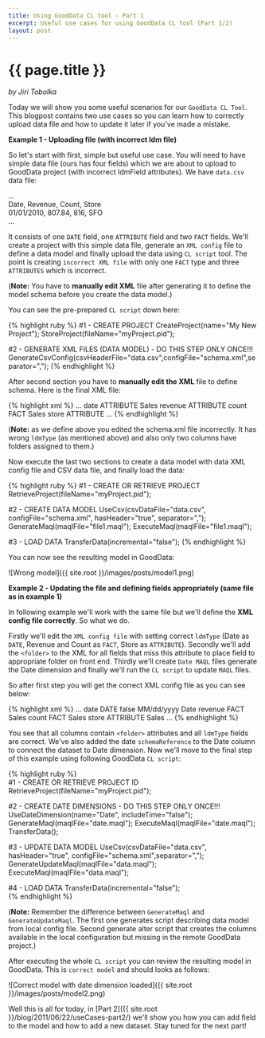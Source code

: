 ```yaml
---
title: Using GoodData CL tool - Part 1
excerpt: Useful use cases for using GoodData CL tool (Part 1/2)
layout: post
---
```


# {{ page.title }}
_by Jiri Tobolka_

Today we will show you some useful scenarios for our `GoodData CL Tool`. This blogpost contains two use cases so you can learn how to correctly upload data file and how to update it later if you've made a mistake.  

**Example 1 - Uploading file (with incorrect ldm file)**

So let's start with first, simple but useful use case. You will need to have simple data file (ours has four fields) which we are about to upload to GoodData project (with incorrect ldmField attributes). We have `data.csv` data file:  

...  
Date, Revenue, Count, Store  
01/01/2010, 807.84, 816, SFO  
...  

It consists of one `DATE` field, one `ATTRIBUTE` field and two `FACT` fields. We'll create a project with this simple data file, generate an `XML config` file to define a data model and finally upload the data using `CL script` tool. The point is creating `incorrect XML file` with only one `FACT` type and three `ATTRIBUTES` which is incorrect.

(**Note:** You have to **manually edit XML** file after generating it to define the model schema before you create the data model.)

You can see the pre-prepared `CL script` down here:

{% highlight ruby %}
#1 - CREATE PROJECT
CreateProject(name="My New Project");
StoreProject(fileName="myProject.pid");

#2 - GENERATE XML FILES (DATA MODEL) - DO THIS STEP ONLY ONCE!!!
GenerateCsvConfig(csvHeaderFile="data.csv",configFile="schema.xml",separator=",");
{% endhighlight %}

After second section you have to **manually edit the XML** file to define schema. Here is the final XML file:

{% highlight xml %}
...
<columns>
    <column>
      <name>date</name>
      <title>Date</title>
      <ldmType>ATTRIBUTE</ldmType>
      <folder>Sales</folder>
    </column>
    <column>
      <name>revenue</name>
      <title>Revenue</title>
      <ldmType>ATTRIBUTE</ldmType>
    </column>
    <column>
      <name>count</name>
      <title>Count</title>
      <ldmType>FACT</ldmType>
      <folder>Sales</folder>
    </column>
    <column>
      <name>store</name>
      <title>Store</title>
      <ldmType>ATTRIBUTE</ldmType>
    </column>
  </columns>
...
{% endhighlight %}

(**Note:** as we define above you edited the schema.xml file incorrectly. It has wrong `ldmType` (as mentioned above) and also only two columns have folders assigned to them.)

Now execute the last two sections to create a data model with data XML config file and CSV data file, and finally load the data:  

{% highlight ruby %}
#1 - CREATE OR RETRIEVE PROJECT
RetrieveProject(fileName="myProject.pid");

#2 - CREATE DATA MODEL
UseCsv(csvDataFile="data.csv", configFile="schema.xml", hasHeader="true", separator=",");
GenerateMaql(maqlFile="file1.maql");
ExecuteMaql(maqlFile="file1.maql");

#3 - LOAD DATA
TransferData(incremental="false");
{% endhighlight %}

You can now see the resulting model in GoodData:

![Wrong model]({{ site.root }}/images/posts/model1.png)

**Example 2 - Updating the file and defining fields appropriately (same file as in example 1)**

In following example we'll work with the same file but we'll define the **XML config file correctly**. So what we do. 

Firstly we'll edit the `XML config file` with setting correct `ldmType` (Date as `DATE`, Revenue and Count as `FACT`, Store as `ATTRIBUTE`). 
Secondly we'll add the `<folder>` to the XML for all fields that miss this attribute to place field to appropriate folder on front end. 
Thirdly we'll create `Date MAQL` files generate the Date dimension and finally we'll run the `CL script` to update `MAQL` files. 
	
So after first step you will get the correct XML config file as you can see below:

{% highlight xml %}
...
<columns>
    <column>
      <name>date</name>
      <title>Date</title>
      <ldmType>DATE</ldmType>
      <datetime>false</datetime>
      <format>MM/dd/yyyy</format>
      <schemaReference>Date</schemaReference>
    </column>
    <column>
      <name>revenue</name>
      <title>Revenue</title>
      <ldmType>FACT</ldmType>
      <folder>Sales</folder>
    </column>
    <column>
      <name>count</name>
      <title>Count</title>
      <ldmType>FACT</ldmType>
      <folder>Sales</folder>
    </column>
    <column>
      <name>store</name>
      <title>Store</title>
      <ldmType>ATTRIBUTE</ldmType>
      <folder>Sales</folder>
    </column>
  </columns>
...
{% endhighlight %}

You see that all columns contain `<folder>` attributes and all `ldmType` fields are correct. We've also added the date `schemaReference` to the Date column to connect the dataset to Date dimension. Now we'll move to the final step of this example using following GoodData `CL script`: 
	
{% highlight ruby %}	
#1 - CREATE OR RETRIEVE PROJECT ID
RetrieveProject(fileName="myProject.pid");

#2 - CREATE DATE DIMENSIONS - DO THIS STEP ONLY ONCE!!!
UseDateDimension(name="Date", includeTime="false");
GenerateMaql(maqlFile="date.maql");
ExecuteMaql(maqlFile="date.maql");
TransferData();

#3 - UPDATE DATA MODEL
UseCsv(csvDataFile="data.csv", hasHeader="true", configFile="schema.xml",separator=",");
GenerateUpdateMaql(maqlFile="data.maql");
ExecuteMaql(maqlFile="data.maql");

#4 - LOAD DATA
TransferData(incremental="false");	
{% endhighlight %}

(**Note:** Remember the difference between `GenerateMaql` and `GenerateUpdateMaql`. The first one generates script describing data model from local config file. Second generate alter script that creates the columns available in the local configuration but missing in the remote GoodData project.)

After executing the whole `CL script` you can review the resulting model in GoodData. This is `correct model` and should looks as follows:

![Correct model with date dimension loaded]({{ site.root }}/images/posts/model2.png)

Well this is all for today, in [Part 2]({{ site.root }}/blog/2011/06/22/useCases-part2/) we'll show you how you can add field to the model and how to add a new dataset. 
Stay tuned for the next part!